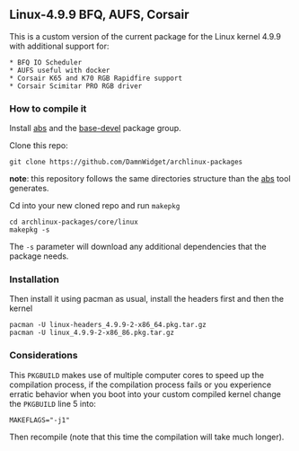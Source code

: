 ## Linux-4.9.9 BFQ, AUFS, Corsair

This is a custom version of the current package for the Linux kernel 4.9.9 with additional support for:

    * BFQ IO Scheduler
    * AUFS useful with docker
    * Corsair K65 and K70 RGB Rapidfire support
    * Corsair Scimitar PRO RGB driver

### How to compile it

Install [abs](https://www.archlinux.org/packages/?name=abs) and the [base-devel](https://www.archlinux.org/groups/x86_64/base-devel/)
package group.

Clone this repo:

```
git clone https://github.com/DamnWidget/archlinux-packages
```

**note**: this repository follows the same directories structure than the [abs](https://www.archlinux.org/packages/?name=abs) tool
generates.

Cd into your new cloned repo and run `makepkg`

```
cd archlinux-packages/core/linux
makepkg -s
```

The `-s` parameter will download any additional dependencies that the package needs.

### Installation

Then install it using pacman as usual, install the headers first and then the kernel

```
pacman -U linux-headers_4.9.9-2-x86_64.pkg.tar.gz
pacman -U linux_4.9.9-2-x86_86.pkg.tar.gz
```

### Considerations

This `PKGBUILD` makes use of multiple computer cores to speed up the compilation process, if the compilation process fails
or you experience erratic behavior when you boot into your custom compiled kernel change the `PKGBUILD` line 5 into:

`MAKEFLAGS="-j1"`

Then recompile (note that this time the compilation will take much longer).
